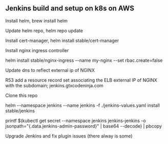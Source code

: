 ## Jenkins build and setup on k8s on AWS

Install helm, brew install helm

Update helm repo, helm repo update

Install cert-manager, helm install stable/cert-manager

Install nginx ingress controller

helm install stable/nginx-ingress --name my-nginx --set rbac.create=false

Update dns to reflect external ip of NGINX

R53 add a resource record set associating the ELB external IP of NGINX with the subdomain; jenkins.gtxcodeninja.com

Clone this repo

helm --namespace jenkins --name jenkins -f ./jenkins-values.yaml install stable/jenkins

printf $(kubectl get secret --namespace jenkins jenkins-jenkins -o jsonpath="{.data.jenkins-admin-password}" | base64 --decode) | pbcopy


Upgrade Jenkins and fix plugin issues (there alway is some)
